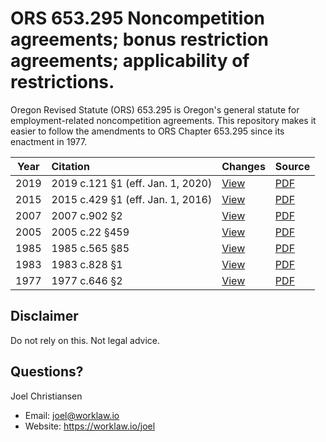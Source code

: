 # ORS 653.295 Noncompetition agreements; bonus restriction agreements; applicability of restrictions.

Oregon Revised Statute (ORS) 653.295 is Oregon's general statute for employment-related noncompetition agreements. This repository makes it easier to follow the amendments to ORS Chapter 653.295 since its enactment in 1977.


| Year        | Citation           | Changes  | Source |
| ------------- |:-------------| -----|---|
| 2019      | 2019 c.121 §1 (eff. Jan. 1, 2020) | [View](https://github.com/jwchristiansen/ors653.295/commit/dca1664e88069b74dd3b5c127ed61a890a29c505#diff-09f428f234955ac40aebe0765aed8f5c) | [PDF](https://github.com/jwchristiansen/ors653.295/blob/master/pdf/2019.pdf) |
| 2015      | 2015 c.429 §1 (eff. Jan. 1, 2016) | [View](https://github.com/jwchristiansen/ors653.295/commit/e43e90d0459c6143892f73b357bc75da94dda2cc#diff-09f428f234955ac40aebe0765aed8f5c) | [PDF](https://github.com/jwchristiansen/ors653.295/blob/master/pdf/2015.pdf) |
| 2007      | 2007 c.902 §2 | [View](https://github.com/jwchristiansen/ors653.295/commit/3039040938cbf634e0006f1b3e00c1d61488d7eb#diff-09f428f234955ac40aebe0765aed8f5c) | [PDF](https://github.com/jwchristiansen/ors653.295/blob/master/pdf/2007.pdf) |
| 2005      | 2005 c.22 §459 | [View](https://github.com/jwchristiansen/ors653.295/commit/0af453605631b05bab55c3bb688c0f3374f956d5#diff-09f428f234955ac40aebe0765aed8f5c) | [PDF](https://github.com/jwchristiansen/ors653.295/blob/master/pdf/2005.pdf) |
| 1985      | 1985 c.565 §85 | [View](https://github.com/jwchristiansen/ors653.295/commit/e8c1426cc0c234fd6f323fdb1ea8e8ab12cd5580#diff-09f428f234955ac40aebe0765aed8f5c) | [PDF](https://github.com/jwchristiansen/ors653.295/blob/master/pdf/1985.pdf) |
| 1983      | 1983 c.828 §1 | [View](https://github.com/jwchristiansen/ors653.295/commit/461d0f231c4b4dfaea3157530230b9fc818ba661#diff-09f428f234955ac40aebe0765aed8f5c) | [PDF](https://github.com/jwchristiansen/ors653.295/blob/master/pdf/1983.pdf) |
| 1977      | 1977 c.646 §2 | [View](https://github.com/jwchristiansen/ors653.295/commit/14780675d95f1b99ad397a02915db3887ff98719#diff-09f428f234955ac40aebe0765aed8f5c) | [PDF](https://github.com/jwchristiansen/ors653.295/blob/master/pdf/1977.pdf) |


## Disclaimer

Do not rely on this. Not legal advice.

## Questions?

Joel Christiansen
- Email: joel@worklaw.io
- Website: https://worklaw.io/joel
